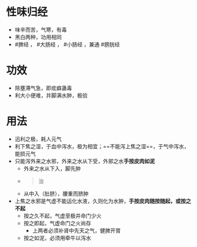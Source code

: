 # 性味归经
- 味辛而苦，气寒，有毒
- 黑白两种，功用相同
- #脾经 ， #大肠经 ， #小肠经 ，兼通 #膀胱经 
# 功效
- 除壅滞气急，即痃癖蛊毒
- 利大小便难，并脚满水肿，极验
# 用法
- 迅利之极，耗人元气
- 利下焦之湿，于血中泻水，极为相宜；==不能泻上焦之湿==，于气中泻水，能损元气
- 只能泻外来之水邪，外来之水从下受，外邪之水**手按皮肉如泥**
    - 外来之水从下入，脚先肿
    - >治 
    - 从中入（肚脐），腰重而脐肿
- 上焦之水邪是气虚不能运化水液，久则化为水肿，**手按皮肉随按随起，或按之不起**
    - 按之久不起，气虚至极并命门少火
    - 按之即起，气虚命门之火尚存
        - 上两者必须补肾中先天之气，健脾开胃
    - 按之如泥，必须用牵牛以泻水